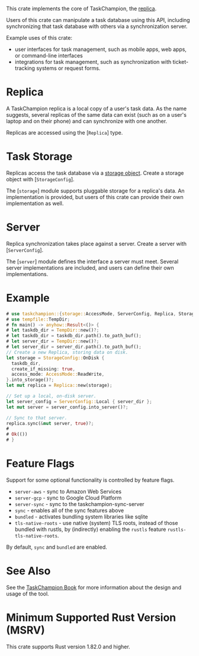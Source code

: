This crate implements the core of TaskChampion, the [replica](crate::Replica).

Users of this crate can manipulate a task database using this API, including synchronizing that task database with others via a synchronization server.

Example uses of this crate:
 * user interfaces for task management, such as mobile apps, web apps, or command-line interfaces
 * integrations for task management, such as synchronization with ticket-tracking systems or
   request forms.

# Replica

A TaskChampion replica is a local copy of a user's task data.  As the name suggests, several
replicas of the same data can exist (such as on a user's laptop and on their phone) and can
synchronize with one another.

Replicas are accessed using the [`Replica`] type.

# Task Storage

Replicas access the task database via a [storage object](crate::storage::Storage).
Create a storage object with [`StorageConfig`].

The [`storage`] module supports pluggable storage for a replica's data.
An implementation is provided, but users of this crate can provide their own implementation as well.

# Server

Replica synchronization takes place against a server.
Create a server with [`ServerConfig`].

The [`server`] module defines the interface a server must meet.
Several server implementations are included, and users can define their own implementations.

# Example

```rust
# use taskchampion::{storage::AccessMode, ServerConfig, Replica, StorageConfig};
# use tempfile::TempDir;
# fn main() -> anyhow::Result<()> {
# let taskdb_dir = TempDir::new()?;
# let taskdb_dir = taskdb_dir.path().to_path_buf();
# let server_dir = TempDir::new()?;
# let server_dir = server_dir.path().to_path_buf();
// Create a new Replica, storing data on disk.
let storage = StorageConfig::OnDisk {
  taskdb_dir,
  create_if_missing: true,
  access_mode: AccessMode::ReadWrite,
}.into_storage()?;
let mut replica = Replica::new(storage);

// Set up a local, on-disk server.
let server_config = ServerConfig::Local { server_dir };
let mut server = server_config.into_server()?;

// Sync to that server.
replica.sync(&mut server, true)?;
#
# Ok(())
# }
```

# Feature Flags

Support for some optional functionality is controlled by feature flags.

 * `server-aws` - sync to Amazon Web Services
 * `server-gcp` - sync to Google Cloud Platform
 * `server-sync` - sync to the taskchampion-sync-server
 * `sync` - enables all of the sync features above
 * `bundled` - activates bundling system libraries like sqlite
 * `tls-native-roots` - use native (system) TLS roots, instead of those bundled with rustls, by
   (indirectly) enabling the `rustls` feature `rustls-tls-native-roots`.

 By default, `sync` and `bundled` are enabled.

# See Also

See the [TaskChampion Book](http://gothenburgbitfactory.github.io/taskchampion)
for more information about the design and usage of the tool.

# Minimum Supported Rust Version (MSRV)

This crate supports Rust version 1.82.0 and higher.
